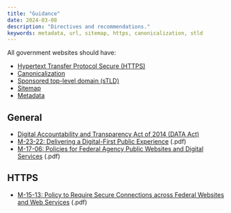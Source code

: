 ```yaml
---
title: "Guidance"
date: 2024-03-08
description: "Directives and recommendations."
keywords: metadata, url, sitemap, https, canonicalization, stld
---
```


All government websites should have:

* [Hypertext Transfer Protocol Secure (HTTPS)](/docs/https)
* [Canonicalization](/docs/canonicalization)
* [Sponsored top-level domain (sTLD)](/docs/stld)
* [Sitemap](/docs/sitemap)
* [Metadata](/docs/metadata)

## General

* [Digital Accountability and Transparency Act of 2014 (DATA Act)](https://en.wikipedia.org/wiki/Digital_Accountability_and_Transparency_Act_of_2014)
* [M-23-22: Delivering a Digital-First Public Experience](https://www.whitehouse.gov/omb/management/ofcio/delivering-a-digital-first-public-experience/) (.pdf)
* [M-17-06: Policies for Federal Agency Public Websites and Digital Services](https://obamawhitehouse.archives.gov/sites/default/files/omb/memoranda/2017/m-17-06.pdf) (.pdf)

## HTTPS

* [M-15-13: Policy to Require Secure Connections across Federal Websites and Web Services](https://obamawhitehouse.archives.gov/sites/default/files/omb/memoranda/2015/m-15-13.pdf) (.pdf)
